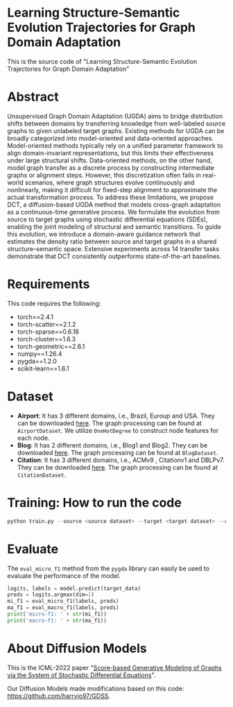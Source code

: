 # Learning Structure-Semantic  Evolution Trajectories for Graph Domain Adaptation
This is the source code of "Learning Structure-Semantic  Evolution Trajectories for Graph Domain Adaptation"

# Abstract

Unsupervised Graph Domain Adaptation (UGDA) aims to bridge distribution shifts between domains by transferring knowledge from well-labeled source graphs to given unlabeled target graphs.
Existing methods for UGDA can be broadly categorized into model-oriented and data-oriented approaches. Model-oriented methods typically rely on a unified parameter framework to align domain-invariant representations, but this limits their effectiveness under large structural shifts. Data-oriented methods, on the other hand, model graph transfer as a discrete process by constructing intermediate graphs or alignment steps.
However, this discretization often fails in real-world scenarios, where graph structures evolve continuously and nonlinearly, making it difficult for fixed-step alignment to approximate the actual transformation process.
To address these limitations, we propose DCT, a diffusion-based UGDA method that models cross-graph adaptation as a continuous-time generative process. We formulate the evolution from source to target graphs using stochastic differential equations (SDEs), enabling the joint modeling of structural and semantic transitions. To guide this evolution, we introduce a domain-aware guidance network that estimates the density ratio between source and target graphs in a shared structure–semantic space.  Extensive experiments across 14 transfer tasks demonstrate that DCT consistently outperforms state-of-the-art baselines.

# Requirements
This code requires the following:
* torch==2.4.1
* torch-scatter==2.1.2
* torch-sparse==0.6.18
* torch-cluster==1.6.3
* torch-geometric==2.6.1
* numpy==1.26.4
* pygda==1.2.0
* scikit-learn==1.6.1

# Dataset
* **Airport**: It has 3 different domains, i.e., Brazil, Euroup and USA. They can be
  downloaded [here](https://drive.google.com/drive/folders/1zlluWoeukD33ZxwaTRQi3jCdD0qC-I2j?usp=share_link). The graph
  processing can be found at ``AirportDataset``. We utilize ``OneHotDegree`` to construct node features for each node.
* **Blog**: It has 2 different domains, i.e., Blog1 and Blog2. They can be
  downloaded [here](https://drive.google.com/drive/folders/1jKKG0o7rEY-BaVEjBhuGijzwwhU0M-pQ?usp=share_link). The graph
  processing can be found at ``BlogDataset``.
* **Citation**: It has 3 different domains, i.e., ACMv9 , Citationv1 and DBLPv7. They can be
  downloaded [here](https://drive.google.com/drive/folders/1ntNt3qHE4p9Us8Re9tZDaB-tdtqwV8AX?usp=share_link). The graph
  processing can be found at ``CitationDataset``.

# Training: How to run the code

```python
python train.py --source <source dataset> --target <target dataset> --config <config filename>
```

# Evaluate

The `eval_micro_f1` method from the `pygda` library can easily be used to evaluate the performance of the model.

```python
logits, labels = model.predict(target_data)
preds = logits.argmax(dim=1)
mi_f1 = eval_micro_f1(labels, preds)
ma_f1 = eval_macro_f1(labels, preds)
print('micro-f1: ' + str(mi_f1))
print('macro-f1: ' + str(ma_f1))
```

# About Diffusion Models

This is the ICML-2022 paper "[Score-based Generative Modeling of Graphs via the System of Stochastic Differential Equations](https://arxiv.org/abs/2202.02514)".

Our Diffusion Models made modifications based on this code: https://github.com/harryjo97/GDSS.
